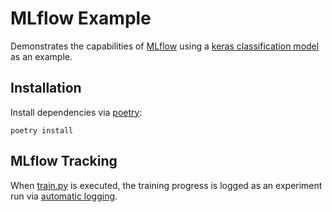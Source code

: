 # MLflow Example

Demonstrates the capabilities of [MLflow](https://www.mlflow.org) using a [keras classification model](https://keras.io/examples/structured_data/structured_data_classification_from_scratch/) as an example.

## Installation

Install dependencies via [poetry](https://python-poetry.org/):

```shell
poetry install
```

## MLflow Tracking

When [train.py](./train.py) is executed, the training progress is logged as an experiment run via [automatic logging](https://www.mlflow.org/docs/latest/tracking.html#tensorflow-and-keras).
